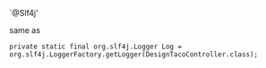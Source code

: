 `@Slf4j'

same as 

`
private static final org.slf4j.Logger Log = org.slf4j.LoggerFactory.getLogger(DesignTacoController.class);
`
